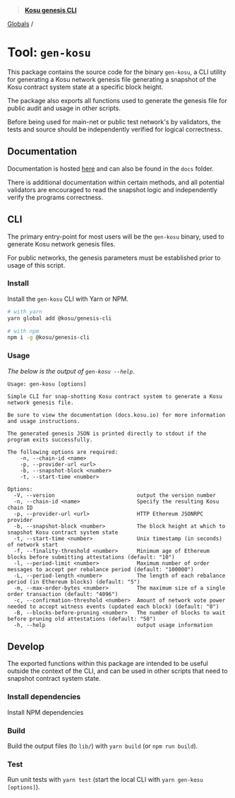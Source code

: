 > **[Kosu genesis CLI](README.md)**

[Globals](globals.md) /

# Tool: `gen-kosu`

This package contains the source code for the binary `gen-kosu`, a CLI utility for generating a Kosu network genesis file generating a snapshot of the Kosu contract system state at a specific block height.

The package also exports all functions used to generate the genesis file for public audit and usage in other scripts.

Before being used for main-net or public test network's by validators, the tests and source should be independently verified for logical correctness.

## Documentation

Documentation is hosted [here](https://docs.kosu.io/) and can also be found in the `docs` folder.

There is additional documentation within certain methods, and all potential validators are encouraged to read the snapshot logic and independently verify the programs correctness.

## CLI

The primary entry-point for most users will be the `gen-kosu` binary, used to generate Kosu network genesis files.

For public networks, the genesis parameters must be established prior to usage of this script.

### Install

Install the `gen-kosu` CLI with Yarn or NPM.

```bash
# with yarn
yarn global add @kosu/genesis-cli

# with npm
npm i -g @kosu/genesis-cli
```

### Usage

_The below is the output of `gen-kosu --help`._

```
Usage: gen-kosu [options]

Simple CLI for snap-shotting Kosu contract system to generate a Kosu network genesis file.

Be sure to view the documentation (docs.kosu.io) for more information and usage instructions.

The generated genesis JSON is printed directly to stdout if the program exits successfully.

The following options are required:
    -n, --chain-id <name>
    -p, --provider-url <url>
    -b, --snapshot-block <number>
    -t, --start-time <number>

Options:
  -V, --version                          output the version number
  -n, --chain-id <name>                  Specify the resulting Kosu chain ID
  -p, --provider-url <url>               HTTP Ethereum JSONRPC provider
  -b, --snapshot-block <number>          The block height at which to snapshot Kosu contract system state
  -t, --start-time <number>              Unix timestamp (in seconds) of network start
  -f, --finality-threshold <number>      Minimum age of Ethereum blocks before submitting attestations (default: "10")
  -l, --period-limit <number>            Maximum number of order messages to accept per rebalance period (default: "100000")
  -L, --period-length <number>           The length of each rebalance period (in Ethereum blocks) (default: "5")
  -m, --max-order-bytes <number>         The maximum size of a single order transaction (default: "4096")
  -c, --confirmation-threshold <number>  Amount of network vote power needed to accept witness events (updated each block) (default: "0")
  -B, --blocks-before-pruning <number>   The number of blocks to wait before pruning old attestations (default: "50")
  -h, --help                             output usage information
```

## Develop

The exported functions within this package are intended to be useful outside the context of the CLI, and can be used in other scripts that need to snapshot contract system state.

### Install dependencies

Install NPM dependencies

### Build

Build the output files (to `lib/`) with `yarn build` (or `npm run build`).

### Test

Run unit tests with `yarn test` (start the local CLI with `yarn gen-kosu [options]`).
